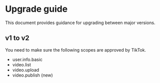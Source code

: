 # Upgrade guide

This document provides guidance for upgrading between major versions.

## v1 to v2

You need to make sure the following scopes are approved by TikTok.

- user.info.basic
- video.list
- video.upload
- video.publish (new)